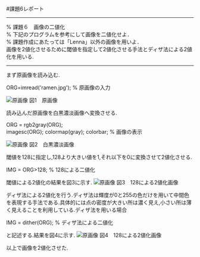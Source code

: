 #課題6レポート
___
% 課題６　画像の二値化  
% 下記のプログラムを参考にして画像を二値化せよ．  
% 課題作成にあたっては「Lenna」以外の画像を用いよ．  
画像を2値化させるために閾値を指定して2値化させる手法とディザ法による2値化を用いる.  
___
まず原画像を読み込む.

ORG=imread('ramen.jpg'); % 原画像の入力

![原画像](https://github.com/fujikawabata/MATLAB/blob/master/image/ramen.jpg)
図1　原画像

読み込んだ原画像を白黒濃淡画像へ変換させる.

ORG = rgb2gray(ORG);  
imagesc(ORG); colormap(gray); colorbar; % 画像の表示

![原画像](https://github.com/fujikawabata/MATLAB/blob/master/image/kadai6/kadai6-1.jpg)
図2　白黒濃淡画像

閾値を128に指定し,128より大きい値を1,それ以下を0に変換させて2値化させる.

IMG = ORG>128; % 128による二値化

閾値による2値化の結果を図3に示す.
![原画像](https://github.com/fujikawabata/MATLAB/blob/master/image/kadai6/kadai6-2.jpg)
図3　128による2値化画像

ディザ法による2値化を行う.ディザ法は輝度が0と255の色だけを用いて中間色を表現する手法である.具体的には点の密度が大きい所は濃く見え,小さい所は薄く見えることを利用している.ディザ法を用いる場合

IMG = dither(ORG); % ディザ法による二値化  

と記述する.結果を図4に示す.
![原画像](https://github.com/fujikawabata/MATLAB/blob/master/image/kadai6/kadai6-3.jpg)
図4　128による2値化画像

以上で画像を2値化させた.
